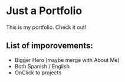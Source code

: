 # Just a Portfolio

This is my portfolio. Check it out!

## List of imporovements:

- Bigger Hero (maybe merge with About Me)
- Both Spanish / English
- OnClick to projects